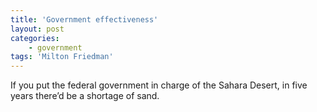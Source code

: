 ```yaml
---
title: 'Government effectiveness'
layout: post
categories:
    - government
tags: 'Milton Friedman'
---
```


If you put the federal government in charge of the Sahara Desert, in five years there’d be a shortage of sand.